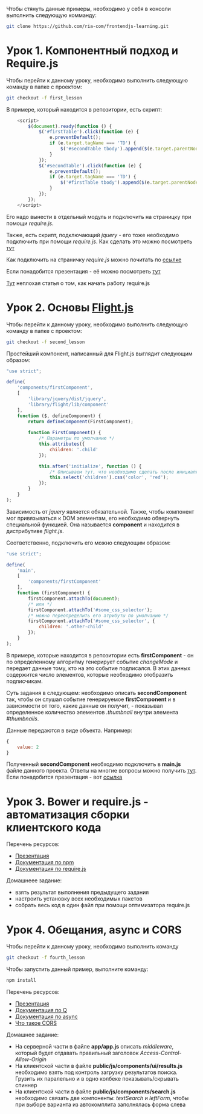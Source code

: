 Чтобы стянуть данные примеры, необходимо у себя в консоли выполнить следующую комманду:
```bash
git clone https://github.com/ria-com/frontendjs-learning.git
```

Урок 1. Компонентный подход и Require.js
===================

Чтобы перейти к данному уроку, необходимо выполнить следующую команду в папке с проектом:
```bash
git checkout -f first_lesson
```

В примере, который находится в репозитории, есть скрипт:

```javascript
    <script>
        $(document).ready(function () {
            $('#firstTable').click(function (e) {
                e.preventDefault();
                if (e.target.tagName === 'TD') {
                    $('#secondTable tbody').append($(e.target.parentNode));
                }
            });
            $('#secondTable').click(function (e) {
                e.preventDefault();
                if (e.target.tagName === 'TD') {
                    $('#firstTable tbody').append($(e.target.parentNode));
                }
            });
        });
    </script>
```
Его надо вынести в отдельный модуль и подключить на страницку при помощи *require.js*.

Также, есть скрипт, подключающий *jquery* - его тоже необходимо подключить при помощи *require.js*. Как сделать это можно посмотреть [тут](http://requirejs.org/docs/api.html#config-shim)

Как подключить на страничку *require.js* можно почитать по [ссылке](http://requirejs.org/docs/start.html#get)

Если понадобится презентация - её можно посмотреть [тут](https://docs.google.com/a/ria.com/presentation/d/1tX7CKmrJ6ebHGyWIdbWsxoSzvK3gSGVA_mq-ArJPk-o/edit?usp=sharing)

[Тут](http://habrahabr.ru/post/152833/) неплохая статья о том, как начать работу require.js

Урок 2. Основы [Flight.js](https://github.com/flightjs/flight)
========================

Чтобы перейти к данному уроку, необходимо выполнить следующую команду в папке с проектом:
```bash
git checkout -f second_lesson
```

Простейший компонент, написанный для Flight.js выглядит следующим образом:

```javascript
"use strict";

define(
    'components/firstComponent',
    [
        'library/jquery/dist/jquery',
        'library/flight/lib/component'
    ],
    function ($, defineComponent) {
        return defineComponent(FirstComponent);
        
        function FirstComponent() {
            /* Параметры по умолчанию */
            this.attributes({
                children: '.child'
            });

            this.after('initialize', function () {
                /* Описываем тут, что необходимо сделать после инициализации */
                this.select('children').css('color', 'red');
            });
        }
    }
);
```

Зависимость от *jquery* является обязательной. Также, чтобы компонент мог привязываться к DOM элементам, его необходимо обвернуть специальной функцией. Она называется **component** и находится в дистрибутиве *flight.js*.

Соответственно, подключить его можно следующим образом:

```javascript
"use strict";

define(
    'main',
    [
        'components/firstComponent'
    ],
    function (firstComponent) {
        firstComponent.attachTo(document);
        /* или */
        firstComponent.attachTo('#some_css_selector');
        /* можно переопределить его атрибуты по умолчанию */
        firstComponent.attachTo('#some_css_selector', {
            children: '.other-child'
        });
    }
);
```

В примере, которые находится в репозитории есть **firstComponent** - он по определенному алгоритму генерирует событие *changeMode* и передает данные тому, кто на это событие подписался. В этих данных содержится число элементов, которые необходимо отобразить подписчикам.

Суть задания в следующем: необходимо описать **secondComponent** так, чтобы он слушал событие генерируемое **firstComponent** и в зависимости от того, какие данные он получит, - показывал определенное количество элементов *.thumbnail* внутри элемента *#thumbnails*.

Данные передаются в виде объекта. Например:

```javascript
{
    value: 2
}
```

Полученный **secondComponent** необходимо подключить в **main.js** файле данного проекта.
Ответы на многие вопросы можно получить [тут](https://github.com/flightjs/flight/blob/master/doc/README.md).
Если понадобится презентация - вот [ссылка](https://docs.google.com/a/ria.com/presentation/d/1HAVzKiqfnLg3Wmh0wsG6zGdhnZmZ0g-hj2kOLosItCA/edit?usp=sharing)

Урок 3. Bower и require.js - автоматизация сборки клиентского кода
==================================================================
Перечень ресурсов:
- [Презентация](https://docs.google.com/a/ria.com/presentation/d/1ZtigTbWKPJm5oj03Ce3yMJ56MDYxQ-CPkArZhxlvlHs/edit?usp=sharing)
- [Документация по npm](https://www.npmjs.org/doc/misc/npm-scripts.html)
- [Документация по require.js](http://requirejs.org/docs/optimization.html#wholeproject)

Домашнеее задание: 
- взять результат выполнения предыдущего задания
- настроить установку всех необходимых пакетов
- собрать весь код в один файл при помощи оптимизатора require.js


Урок 4. Обещания, async и CORS
==============================
Чтобы перейти к данному уроку, необходимо выполнить команду
```bash
git checkout -f fourth_lesson
```

Чтобы запустить данный пример, выполните команду:
```bash
npm install
```

Перечень ресурсов:
- [Презентация](https://docs.google.com/a/ria.com/presentation/d/1FJafavP32_W_-gyF9UX8o_6IyCnWmWTM1rv0JOoVT4Q/edit?usp=sharing)
- [Документация по Q](https://github.com/kriskowal/q)
- [Документация по async](https://github.com/caolan/async)
- [Что такое CORS](https://ru.wikipedia.org/wiki/Cross-origin_resource_sharing)

Домашнее задание:
- На серверной части в файле **app/app.js** описать *middleware*, который будет отдавать правильный заголовок *Access-Control-Allow-Origin*
- На клиентской части в файле **public/js/components/ui/results.js** необходимо взять под контроль загрузку результатов поиска. Грузить их паралельно и в одно колбеке показывать/скрывать спиннер
- На клиентской части в файле **public/js/components/search.js** необходимо связать две компоненты: *textSearch* и *leftForm*, чтобы при выборе варианта из автокомплита заполнялась форма слева
